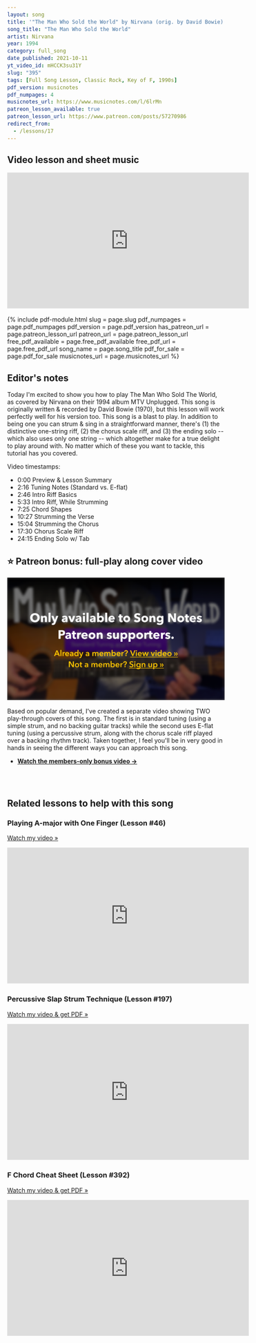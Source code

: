 ```yaml
---
layout: song
title: '"The Man Who Sold the World" by Nirvana (orig. by David Bowie)'
song_title: "The Man Who Sold the World"
artist: Nirvana
year: 1994
category: full_song
date_published: 2021-10-11
yt_video_id: mHCCK3su31Y
slug: "395"
tags: [Full Song Lesson, Classic Rock, Key of F, 1990s]
pdf_version: musicnotes
pdf_numpages: 4
musicnotes_url: https://www.musicnotes.com/l/6lrMn
patreon_lesson_available: true
patreon_lesson_url: https://www.patreon.com/posts/57270986
redirect_from:
  - /lessons/17
---
```


## Video lesson and sheet music

<iframe width="560" height="315" src="https://www.youtube.com/embed/mHCCK3su31Y" frameborder="0" allow="accelerometer; autoplay; encrypted-media; gyroscope; picture-in-picture" allowfullscreen></iframe>

{% include pdf-module.html slug = page.slug pdf_numpages = page.pdf_numpages pdf_version = page.pdf_version has_patreon_url = page.patreon_lesson_url patreon_url = page.patreon_lesson_url free_pdf_available = page.free_pdf_available free_pdf_url = page.free_pdf_url song_name = page.song_title pdf_for_sale = page.pdf_for_sale musicnotes_url = page.musicnotes_url %}

## Editor's notes

Today I'm excited to show you how to play The Man Who Sold The World, as covered by Nirvana on their 1994 album MTV Unplugged. This song is originally written & recorded by David Bowie (1970), but this lesson will work perfectly well for his version too. This song is a blast to play. In addition to being one you can strum & sing in a straightforward manner, there's (1) the distinctive one-string riff, (2) the chorus scale riff, and (3) the ending solo -- which also uses only one string -- which altogether make for a true delight to play around with. No matter which of these you want to tackle, this tutorial has you covered.

Video timestamps:

- 0:00 Preview & Lesson Summary
- 2:16 Tuning Notes (Standard vs. E-flat)
- 2:46 Intro Riff Basics
- 5:33 Intro Riff, While Strumming
- 7:25 Chord Shapes
- 10:27 Strumming the Verse
- 15:04 Strumming the Chorus
- 17:30 Chorus Scale Riff
- 24:15 Ending Solo w/ Tab

## ⭐️ Patreon bonus: full-play along cover video

<a href="{{page.patreon_lesson_url}}"><img src="/images/lessons/395-members-only-video.png" alt="The Man Who Sold the World members-only play-along cover (guitar lesson)" /></a>

Based on popular demand, I've created a separate video showing TWO play-through covers of this song. The first is in standard tuning (using a simple strum, and no backing guitar tracks) while the second uses E-flat tuning (using a percussive strum, along with the chorus scale riff played over a backing rhythm track). Taken together, I feel you'll be in very good in hands in seeing the different ways you can approach this song.

- <a href="{{page.patreon_lesson_url}}"><strong>Watch the members-only bonus video &rarr;</strong></a>

<br /><br />
## Related lessons to help with this song

### Playing A-major with One Finger (Lesson #46)

[Watch my video »](https://playsongnotes.com/lessons/46/)

<iframe width="560" height="315" src="https://www.youtube.com/embed/wUrKhHAT0Fk" frameborder="0" allow="accelerometer; autoplay; encrypted-media; gyroscope; picture-in-picture" allowfullscreen></iframe>

### Percussive Slap Strum Technique (Lesson #197)

[Watch my video & get PDF »](https://playsongnotes.com/lessons/197/)

<iframe width="560" height="315" src="https://www.youtube.com/embed/iQ7pLK4oUEc" frameborder="0" allow="accelerometer; autoplay; encrypted-media; gyroscope; picture-in-picture" allowfullscreen></iframe>

### F Chord Cheat Sheet (Lesson #392)

[Watch my video & get PDF »](https://playsongnotes.com/lessons/392/)

<iframe width="560" height="315" src="https://www.youtube.com/embed/ZBWO_JyvpRE" frameborder="0" allow="accelerometer; autoplay; encrypted-media; gyroscope; picture-in-picture" allowfullscreen></iframe>
